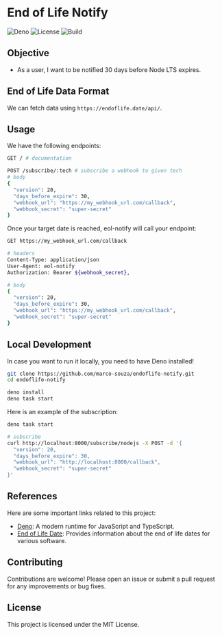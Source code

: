 # End of Life Notify

![Deno](https://img.shields.io/badge/deno-v2.3.1-blue) ![License](https://img.shields.io/badge/license-MIT-green) ![Build](https://img.shields.io/badge/build-passing-brightgreen)

## Objective

- As a user, I want to be notified 30 days before Node LTS expires.

## End of Life Data Format

We can fetch data using `https://endoflife.date/api/`.

## Usage

We have the following endpoints:

```sh
GET / # documentation

POST /subscribe/:tech # subscribe a webhook to given tech
# body
{
  "version": 20,
  "days_before_expire": 30,
  "webhook_url": "https://my_webhook_url.com/callback",
  "webhook_secret": "super-secret"
}
```

Once your target date is reached, eol-notify will call your endpoint:

```sh
GET https://my_webhook_url.com/callback

# headers
Content-Type: application/json
User-Agent: eol-notify
Authorization: Bearer ${webhook_secret},

# body
{
  "version": 20,
  "days_before_expire": 30,
  "webhook_url": "https://my_webhook_url.com/callback",
  "webhook_secret": "super-secret"
}
```

## Local Development

In case you want to run it locally, you need to have Deno installed!

```sh
git clone https://github.com/marco-souza/endoflife-notify.git
cd endoflife-notify

deno install
deno task start
```

Here is an example of the subscription:

```sh
deno task start

# subscribe
curl http://localhost:8000/subscribe/nodejs -X POST -d '{
  "version": 20,
  "days_before_expire": 30,
  "webhook_url": "http://localhost:8000/callback",
  "webhook_secret": "super-secret"
}'
```

## References

Here are some important links related to this project:

- [Deno](https://deno.land/): A modern runtime for JavaScript and TypeScript.
- [End of Life Date](https://endoflife.date/): Provides information about the end of life dates for various software.

## Contributing

Contributions are welcome! Please open an issue or submit a pull request for any improvements or bug fixes.

## License

This project is licensed under the MIT License.

